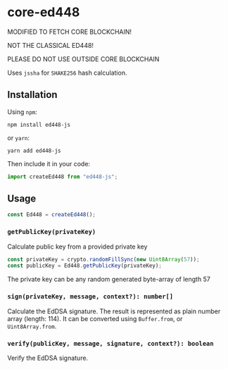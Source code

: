 # core-ed448 

MODIFIED TO FETCH CORE BLOCKCHAIN! 

NOT THE CLASSICAL ED448! 

PLEASE DO NOT USE OUTSIDE CORE BLOCKCHAIN

 Uses `jssha` for `SHAKE256` hash calculation.

## Installation

Using `npm`:

    npm install ed448-js

or `yarn`:

    yarn add ed448-js

Then include it in your code:

```ts
import createEd448 from "ed448-js";
```

## Usage

```ts
const Ed448 = createEd448();
```

### `getPublicKey(privateKey)`

Calculate public key from a provided private key

```ts
const privateKey = crypto.randomFillSync(new Uint8Array(57));
const publicKey = Ed448.getPublicKey(privateKey);
```

The private key can be any random generated byte-array of length 57

### `sign(privateKey, message, context?): number[]`

Calculate the EdDSA signature.
The result is represented as plain number array (length: 114). It can be converted using `Buffer.from`, or `Uint8Array.from`.

### `verify(publicKey, message, signature, context?): boolean`

Verify the EdDSA signature.
